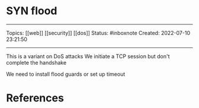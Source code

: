 # SYN flood
---
Topics: [[web]] [[security]] [[dos]]
Status: #inboxnote
Created: 2022-07-10 23:21:50

---

This is a variant on DoS attacks
We initiate a TCP session but don't complete the handshake

We need to install flood guards or set up timeout

# References
